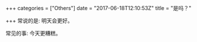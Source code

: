 +++
categories = ["Others"]
date = "2017-06-18T12:10:53Z"
title = "是吗？"

+++
常说的是: 明天会更好。

常见的事: 今天更糟糕。